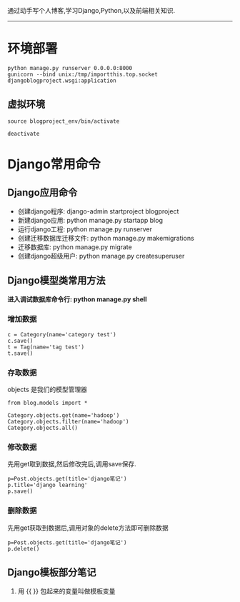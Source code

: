 
通过动手写个人博客,学习Django,Python,以及前端相关知识.

-----

# 环境部署
```
python manage.py runserver 0.0.0.0:8000
gunicorn --bind unix:/tmp/importthis.top.socket djangoblogproject.wsgi:application
```
## 虚拟环境

```
source blogproject_env/bin/activate

deactivate
```

# Django常用命令
## Django应用命令

+ 创建django程序: django-admin startproject blogproject
+ 新建django应用: python manage.py startapp blog
+ 运行django工程: python manage.py runserver
+ 创建迁移数据库迁移文件: python manage.py makemigrations
+ 迁移数据库: python manage.py migrate
+ 创建django超级用户: python manage.py createsuperuser

## Django模型类常用方法

**进入调试数据库命令行: python manage.py shell**

### 增加数据
```
c = Category(name='category test')
c.save()
t = Tag(name='tag test')
t.save()
```
### 存取数据

objects 是我们的模型管理器

```
from blog.models import *

Category.objects.get(name='hadoop')
Category.objects.filter(name='hadoop')
Category.objects.all()

```

### 修改数据

先用get取到数据,然后修改完后,调用save保存.

```
p=Post.objects.get(title='django笔记')
p.title='django learning'
p.save()
```

### 删除数据

先用get获取到数据后,调用对象的delete方法即可删除数据
```
p=Post.objects.get(title='django笔记')
p.delete()
```

## Django模板部分笔记

1. 用 {{ }} 包起来的变量叫做模板变量

